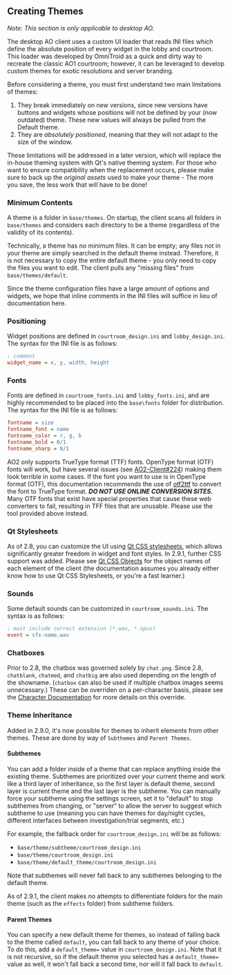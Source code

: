## Creating Themes

*Note: This section is only applicable to desktop AO.*

The desktop AO client uses a custom UI loader that reads INI files which define the absolute position of every widget in the lobby and courtroom. This loader was developed by OmniTroid as a quick and dirty way to recreate the classic AO1 courtroom; however, it can be leveraged to develop custom themes for exotic resolutions and server branding.

Before considering a theme, you must first understand two main limitations of themes:

1. They break immediately on new versions, since new versions have buttons and widgets whose positions will not be defined by your (now outdated) theme. These new values will always be pulled from the Default theme.
2. They are *absolutely positioned*, meaning that they will not adapt to the size of the window.

These limitations will be addressed in a later version, which will replace the in-house theming system with Qt's native theming system. For those who want to ensure compatibility when the replacement occurs, please make sure to back up the *original assets* used to make your theme - The more you save, the less work that will have to be done!

### Minimum Contents

A theme is a folder in `base/themes`. On startup, the client scans all folders in `base/themes` and considers each directory to be a theme (regardless of the validity of its contents).

Technically, a theme has no minimum files. It can be empty; any files not in your theme are simply searched in the default theme instead. Therefore, it is not necessary to copy the entire default theme - you only need to copy the files you want to edit. The client pulls any "missing files"  from `base/themes/default`.

Since the theme configuration files have a large amount of options and widgets, we hope that inline comments in the INI files will suffice in lieu of documentation here.

### Positioning

Widget positions are defined in `courtroom_design.ini` and `lobby_design.ini`. The syntax for the INI file is as follows:

```ini
; comment
widget_name = x, y, width, height
```

### Fonts

Fonts are defined in `courtroom_fonts.ini` and `lobby_fonts.ini`, and are highly recommended to be placed into the `base\fonts` folder for distribution. The syntax for the INI file is as follows:

```ini
fontname = size
fontname_font = name
fontname_color = r, g, b
fontname_bold = 0/1
fontname_sharp = 0/1
```

AO2 only supports TrueType format (TTF) fonts. OpenType format (OTF) fonts will work, but have several issues (see [AO2-Client#224](https://github.com/AttorneyOnline/AO2-Client/issues/224)) making them look terrible in some cases. If the font you want to use is in OpenType format (OTF), this documentation recommends the use of [otf2ttf](https://pypi.org/project/otf2ttf/) to convert the font to TrueType format. 
***DO NOT USE ONLINE CONVERSION SITES.*** Many OTF fonts that exist have special properties that cause these web converters to fail, resulting in TFF files that are unusable. Please use the tool provided above instead.

### Qt Stylesheets

As of 2.8, you can customize the UI using [Qt CSS stylesheets](https://doc.qt.io/Qt-5/stylesheet-syntax.html), which allows significantly greater freedom in widget and font styles. In 2.9.1, further CSS support was added. Please see [Qt CSS Objects](https://github.com/Crystal2002/docs/blob/master/AO%20Documentation/docs/authoring/theme%20documentation/Qt%20CSS%20Objects.md) for the object names of each element of the client (the documentation assumes you already either know how to use Qt CSS Stylesheets, or you're a fast learner.)

### Sounds

Some default sounds can be customized in `courtroom_sounds.ini`. The syntax is as follows:

```ini
; must include correct extension (*.wav, *.opus)
event = sfx-name.wav
```

### Chatboxes

Prior to 2.8, the chatbox was governed solely by `chat.png`. Since 2.8, `chatblank`, `chatmed`, and `chatbig` are also used depending on the length of the showname. (`chatbox` can also be used if multiple chatbox images seems unnecessary.) These can be overriden on a per-character basis, please see the [Character Documentation](https://github.com/Crystal2002/docs/blob/master/AO%20Documentation/docs/authoring/characters.md) for more details on this override.

### Theme Inheritance

Added in 2.9.0, it's now possible for themes to inherit elements from other themes. These are done by way of `Subthemes` and `Parent Themes`.

#### Subthemes

You can add a folder inside of a theme that can replace anything inside the existing theme. Subthemes are prioritized over your current theme and work like a third layer of inheritance, so the first layer is default theme, second layer is current theme and the last layer is the subtheme. You can manually force your subtheme using the settings screen, set it to "default" to stop subthemes from changing, or "server" to allow the server to suggest which subtheme to use (meaning you can have themes for day/night cycles, different interfaces between investigation/trial segments, etc.)

For example, the fallback order for  `courtroom_design.ini`  will be as follows:

-   `base/theme/subtheme/courtroom_design.ini`
-   `base/theme/courtroom_design.ini`
-   `base/theme/default_theme/courtroom_design.ini`

Note that subthemes will never fall back to any subthemes belonging to the default theme.

As of 2.9.1, the client makes no attempts to differentiate folders for the main theme (such as the `effects` folder) from subtheme folders.

#### Parent Themes
You can specify a new default theme for themes, so instead of falling back to the theme called `default`, you can fall back to any theme of your choice. To do this, add a `default_theme=` value in `courtroom_design.ini`. Note that it is not recursive, so if the default theme you selected has a `default_theme=` value as well, it won't fall back a second time, nor will it fall back to `default`.
<!--stackedit_data:
eyJoaXN0b3J5IjpbLTI4ODY0Mjg0LC0xMzUzMzM2OTIzLC03ND
I4MDUxODEsLTE3NjU2MTc5MDgsMTc0NDMxMDgzNV19
-->